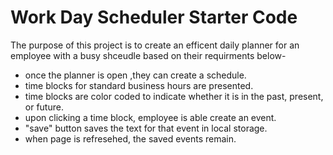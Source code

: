 # Work Day Scheduler Starter Code

The purpose of this project is to create an efficent daily planner for an employee with a busy shceudle based on their requirments below-
- once the planner is open ,they can create a schedule.
- time blocks for standard business hours are presented.
- time blocks are color coded to indicate whether it is in the past, present, or future.
- upon clicking a time block, employee is able create an event.
- "save" button saves the text for that event in local storage.
-  when page is refresehed, the saved events remain.


